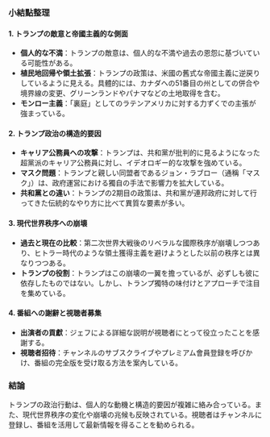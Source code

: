 ### 小結點整理

#### 1. **トランプの敵意と帝國主義的な側面**
- **個人的な不満**：トランプの敵意は、個人的な不満や過去の恩怨に基づいている可能性がある。
- **植民地回帰や領土拡張**：トランプの政策は、米國の舊式な帝國主義に逆戻りしているように見える。具體的には、カナダへの51番目の州としての併合や境界線の変更、グリーンランドやパナマなどの土地取得を含む。
- **モンロー主義**：「裏庭」としてのラテンアメリカに対する力ずくでの主張が強まっている。

#### 2. **トランプ政治の構造的要因**
- **キャリア公務員への攻撃**：トランプは、共和黨が批判的に見るようになった超黨派のキャリア公務員に対し、イデオロギー的な攻撃を強めている。
- **マスク問題**：トランプと親しい同盟者であるジョン・ラブロー（通稱「マスク」）は、政府運営における獨自の手法で影響力を拡大している。
- **共和黨との違い**：トランプの2期目の政策は、共和黨が連邦政府に対して行ってきた伝統的なやり方に比べて異質な要素が多い。

#### 3. **現代世界秩序への崩壊**
- **過去と現在の比較**：第二次世界大戦後のリベラルな國際秩序が崩壊しつつあり、ヒトラー時代のような領土獲得主義を避けようとした以前の秩序とは異なりつつある。
- **トランプの役割**：トランプはこの崩壊の一翼を擔っているが、必ずしも彼に依存したものではない。しかし、トランプ獨特の味付けとアプローチで注目を集めている。

#### 4. **番組への謝辭と視聴者募集**
- **出演者の貢獻**：ジェフによる詳細な説明が視聴者にとって役立ったことを感謝する。
- **視聴者招待**：チャンネルのサブスクライブやプレミアム會員登録を呼びかけ、番組の完全版を受け取る方法を案內している。

### 結論
トランプの政治行動は、個人的な動機と構造的要因が複雑に絡み合っている。また、現代世界秩序の変化や崩壊の兆候も反映されている。視聴者はチャンネルに登録し、番組を活用して最新情報を得ることを勧められる。